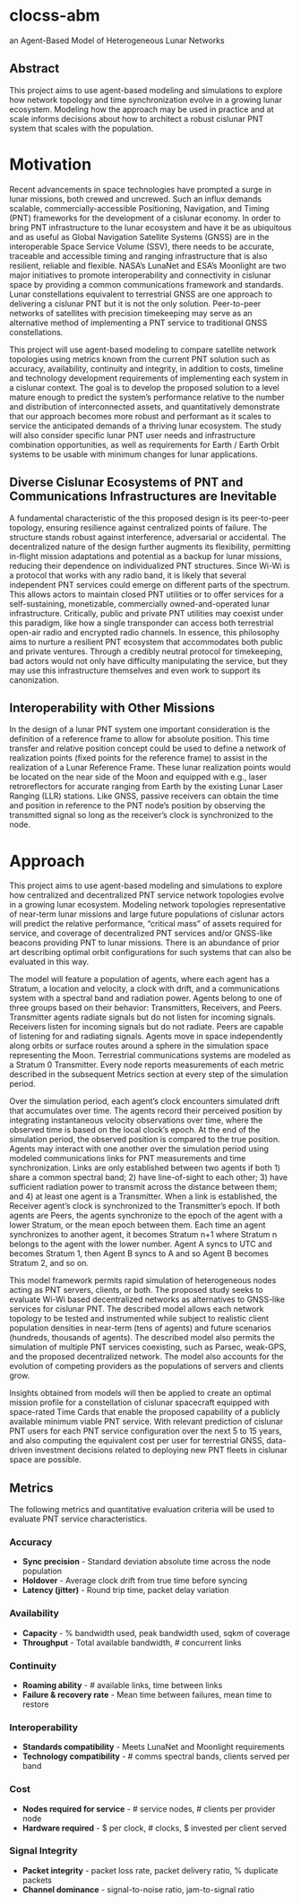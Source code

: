 # clocss-abm
an Agent-Based Model of Heterogeneous Lunar Networks

## Abstract
This project aims to use agent-based modeling and simulations to explore how network topology and time synchronization evolve in a growing lunar ecosystem. Modeling how the approach may be used in practice and at scale informs decisions about how to architect a robust cislunar PNT system that scales with the population.

# Motivation
Recent advancements in space technologies have prompted a surge in lunar missions, both crewed and uncrewed. Such an influx demands scalable, commercially-accessible Positioning, Navigation, and Timing (PNT) frameworks for the development of a cislunar economy. In order to bring PNT infrastructure to the lunar ecosystem and have it be as ubiquitous and as useful as Global Navigation Satellite Systems (GNSS) are in the interoperable Space Service Volume (SSV), there needs to be accurate, traceable and accessible timing and ranging infrastructure that is also resilient, reliable and flexible. NASA’s LunaNet and ESA’s Moonlight are two major initiatives to promote interoperability and connectivity in cislunar space by providing a common communications framework and standards. Lunar constellations equivalent to terrestrial GNSS are one approach to delivering a cislunar PNT but it is not the only solution. Peer-to-peer networks of satellites with precision timekeeping may serve as an alternative method of implementing a PNT service to traditional GNSS constellations.

This project will use agent-based modeling to compare satellite network topologies using metrics known from the current PNT solution such as accuracy, availability, continuity and integrity, in addition to costs, timeline and technology development requirements of implementing each system in a cislunar context. The goal is to develop the proposed solution to a level mature enough to predict the system’s performance relative to the number and distribution of interconnected assets, and quantitatively demonstrate that our approach becomes more robust and performant as it scales to service the anticipated demands of a thriving lunar ecosystem. The study will also consider specific lunar PNT user needs and infrastructure combination opportunities, as well as requirements for Earth / Earth Orbit systems to be usable with minimum changes for lunar applications.

## Diverse Cislunar Ecosystems of PNT and Communications Infrastructures are Inevitable

A fundamental characteristic of the this proposed design is its peer-to-peer topology, ensuring resilience against centralized points of failure. The structure stands robust against interference, adversarial or accidental. The decentralized nature of the design further augments its flexibility, permitting in-flight mission adaptations and potential as a backup for lunar missions, reducing their dependence on individualized PNT structures. Since Wi-Wi is a protocol that works with any radio band, it is likely that several independent PNT services could emerge on different parts of the spectrum. This allows actors to maintain closed PNT utilities or to offer services for a self-sustaining, monetizable, commercially owned-and-operated lunar infrastructure. Critically, public and private PNT utilities may coexist under this paradigm, like how a single transponder can access both terrestrial open-air radio and encrypted radio channels. In essence, this philosophy aims to nurture a resilient PNT ecosystem that accommodates both public and private ventures. Through a credibly neutral protocol for timekeeping, bad actors would not only have difficulty manipulating the service, but they may use this infrastructure themselves and even work to support its canonization.

## Interoperability with Other Missions

In the design of a lunar PNT system one important consideration is the definition of a reference frame to allow for absolute position. This time transfer and relative position concept could be used to define a network of realization points (fixed points for the reference frame) to assist in the realization of a Lunar Reference Frame. These lunar realization points would be located on the near side of the Moon and equipped with e.g., laser retroreflectors for accurate ranging from Earth by the existing Lunar Laser Ranging (LLR) stations. Like GNSS, passive receivers can obtain the time and position in reference to the PNT node’s position by observing the transmitted signal so long as the receiver’s clock is synchronized to the node.

# Approach
This project aims to use agent-based modeling and simulations to explore how centralized and decentralized PNT service network topologies evolve in a growing lunar ecosystem. Modeling network topologies representative of near-term lunar missions and large future populations of cislunar actors will predict the relative performance, “critical mass” of assets required for service, and coverage of decentralized PNT services and/or GNSS-like beacons providing PNT to lunar missions. There is an abundance of prior art describing optimal orbit configurations for such systems that can also be evaluated in this way.

The model will feature a population of agents, where each agent has a Stratum, a location and velocity, a clock with drift, and a communications system with a spectral band and radiation power. Agents belong to one of three groups based on their behavior: Transmitters, Receivers, and Peers. Transmitter agents radiate signals but do not listen for incoming signals. Receivers listen for incoming signals but do not radiate. Peers are capable of listening for and radiating signals. Agents move in space independently along orbits or surface routes around a sphere in the simulation space representing the Moon. Terrestrial communications systems are modeled as a Stratum 0 Transmitter. Every node reports measurements of each metric described in the subsequent Metrics section at every step of the simulation period.

Over the simulation period, each agent’s clock encounters simulated drift that accumulates over time. The agents record their perceived position by integrating instantaneous velocity observations over time, where the observed time is based on the local clock’s epoch. At the end of the simulation period, the observed position is compared to the true position. Agents may interact with one another over the simulation period using modeled communications links for PNT measurements and time synchronization. Links are only established between two agents if both 1) share a common spectral band; 2) have line-of-sight to each other; 3) have sufficient radiation power to transmit across the distance between them; and 4) at least one agent is a Transmitter. When a link is established, the Receiver agent’s clock is synchronized to the Transmitter’s epoch. If both agents are Peers, the agents synchronize to the epoch of the agent with a lower Stratum, or the mean epoch between them. Each time an agent synchronizes to another agent, it becomes Stratum n+1 where Stratum n belongs to the agent with the lower number. Agent A syncs to UTC and becomes Stratum 1, then Agent B syncs to A and so Agent B becomes Stratum 2, and so on.

This model framework permits rapid simulation of heterogeneous nodes acting as PNT servers, clients, or both. The proposed study seeks to evaluate Wi-Wi based decentralized networks as alternatives to GNSS-like services for cislunar PNT. The described model allows each network topology to be tested and instrumented while subject to realistic client population densities in near-term (tens of agents) and future scenarios (hundreds, thousands of agents). The described model also permits the simulation of multiple PNT services coexisting,  such as Parsec, weak-GPS, and the proposed decentralized network. The model also accounts for the evolution of competing providers as the populations of servers and clients grow. 

Insights obtained from models will then be applied to create an optimal mission profile for a constellation of cislunar spacecraft equipped with space-rated Time Cards that enable the proposed capability of a publicly available minimum viable PNT service. With relevant prediction of cislunar PNT users for each PNT service configuration over the next 5 to 15 years, and also computing the equivalent cost per user for terrestrial GNSS, data-driven investment decisions related to deploying new PNT fleets in cislunar space are possible.

## Metrics
The following metrics and quantitative evaluation criteria will be used to evaluate PNT service characteristics.

### Accuracy
- **Sync precision** - Standard deviation absolute time across the node population
- **Holdover** - Average clock drift from true time before syncing
- **Latency (jitter)** - Round trip time, packet delay variation

### Availability
- **Capacity** - % bandwidth used, peak bandwidth used, sqkm of coverage
- **Throughput** - Total available bandwidth, # concurrent links

### Continuity
- **Roaming ability** - # available links, time between links
- **Failure & recovery rate** - Mean time between failures, mean time to restore

### Interoperability
- **Standards compatibility** - Meets LunaNet and Moonlight requirements
- **Technology compatibility** - # comms spectral bands, clients served per band

### Cost
- **Nodes required for service** - # service nodes, # clients per provider node
- **Hardware required** - $ per clock, # clocks, $ invested per client served

### Signal Integrity
- **Packet integrity** - packet loss rate, packet delivery ratio, % duplicate packets
- **Channel dominance** - signal-to-noise ratio, jam-to-signal ratio
